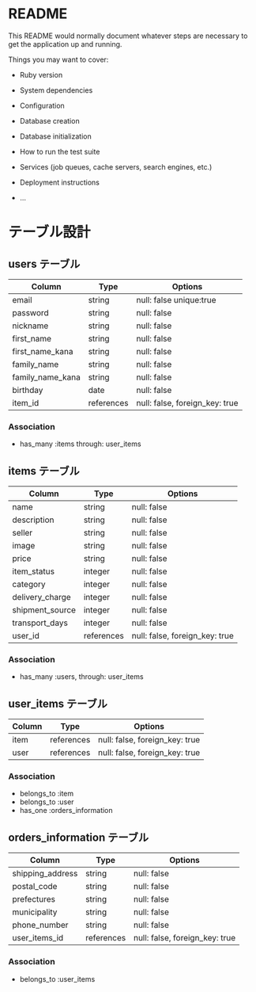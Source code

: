 # README

This README would normally document whatever steps are necessary to get the
application up and running.

Things you may want to cover:

* Ruby version

* System dependencies

* Configuration

* Database creation

* Database initialization

* How to run the test suite

* Services (job queues, cache servers, search engines, etc.)

* Deployment instructions

* ...
# テーブル設計

## users テーブル

| Column           | Type       | Options                        |
| ---------------- | ---------- | ------------------------------ |
| email            | string     | null: false unique:true        |
| password         | string     | null: false                    |
| nickname         | string     | null: false                    |
| first_name       | string     | null: false                    |
| first_name_kana  | string     | null: false                    |
| family_name      | string     | null: false                    |
| family_name_kana | string     | null: false                    |
| birthday         | date       | null: false                    |
| item_id          | references | null: false, foreign_key: true |

### Association

- has_many :items through: user_items



## items テーブル

| Column              | Type        | Options                        |
| --------------------| ----------- | ------------------------------ |
| name                | string      | null: false                    |
| description         | string      | null: false                    |
| seller              | string      | null: false                    |
| image               | string      | null: false                    |
| price               | string      | null: false                    |
| item_status         | integer     | null: false                    |
| category            | integer     | null: false                    |
| delivery_charge     | integer     | null: false                    |
| shipment_source     | integer     | null: false                    |
| transport_days      | integer     | null: false                    |
| user_id             | references  | null: false, foreign_key: true |

### Association


- has_many :users, through: user_items





## user_items テーブル

| Column  | Type       | Options                        |
| ------- | ---------- | ------------------------------ |
| item    | references | null: false, foreign_key: true |
| user    | references | null: false, foreign_key: true |

### Association

- belongs_to :item
- belongs_to :user
- has_one :orders_information


## orders_information テーブル

| Column                    | Type        | Options                        |
| ------------------------- | ----------- | ------------------------------ |
| shipping_address          | string      | null: false                    |
| postal_code               | string      | null: false                    |
| prefectures               | string      | null: false                    |
| municipality              | string      | null: false                    |
| phone_number              | string      | null: false                    |
| user_items_id             | references  | null: false, foreign_key: true |



### Association

- belongs_to :user_items



